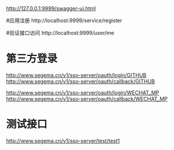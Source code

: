 http://127.0.0.1:9999/swagger-ui.html

#应用注册
http://localhost:9999/service/register

#验证接口访问
http://localhost:9999/user/me


# 第三方登录
http://www.segema.cn/v1/sso-server/oauth/login/GITHUB
http://www.segema.cn/v1/sso-server/oauth/callback/GITHUB

http://www.segema.cn/v1/sso-server/oauth/login/WECHAT_MP
http://www.segema.cn/v1/sso-server/oauth/callback/WECHAT_MP

# 测试接口
http://www.segema.cn/v1/sso-server/test/test1